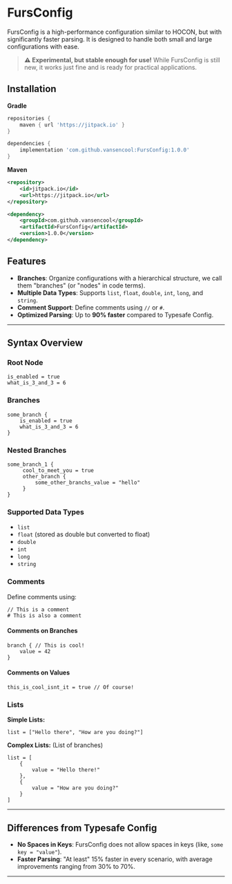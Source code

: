 # FursConfig

FursConfig is a high-performance configuration similar to HOCON, but with significantly faster parsing. It is designed to handle both small and large configurations with ease.

> **⚠ Experimental, but stable enough for use!** While FursConfig is still new, it works just fine and is ready for practical applications.

## Installation

**Gradle**

```groovy
repositories {
    maven { url 'https://jitpack.io' }
}
```

```groovy
dependencies {
    implementation 'com.github.vansencool:FursConfig:1.0.0'
}
```

**Maven**

```xml
<repository>
    <id>jitpack.io</id>
    <url>https://jitpack.io</url>
</repository>
```

```xml
<dependency>
    <groupId>com.github.vansencool</groupId>
    <artifactId>FursConfig</artifactId>
    <version>1.0.0</version>
</dependency>
```

## Features

- **Branches**: Organize configurations with a hierarchical structure, we call them "branches" (or "nodes" in code terms).
- **Multiple Data Types**: Supports `list`, `float`, `double`, `int`, `long`, and `string`.
- **Comment Support**: Define comments using `//` or `#`.
- **Optimized Parsing**: Up to **90% faster** compared to Typesafe Config.

---

## Syntax Overview

### Root Node

```hocon
is_enabled = true
what_is_3_and_3 = 6
```

### Branches

```hocon
some_branch {
    is_enabled = true
    what_is_3_and_3 = 6
}
```

### Nested Branches

```hocon
some_branch_1 {
     cool_to_meet_you = true
     other_branch {
         some_other_branchs_value = "hello"
     }
}
```

### Supported Data Types

- `list`
- `float` (stored as double but converted to float)
- `double`
- `int`
- `long`
- `string`

### Comments

Define comments using:

```hocon
// This is a comment
# This is also a comment
```

#### Comments on Branches

```hocon
branch { // This is cool!
    value = 42
}
```

#### Comments on Values

```hocon
this_is_cool_isnt_it = true // Of course!
```

### Lists

**Simple Lists:**

```hocon
list = ["Hello there", "How are you doing?"]
```

**Complex Lists:** (List of branches)

```hocon
list = [
    {
        value = "Hello there!"
    },
    {
        value = "How are you doing?"
    }
]
```

---

## Differences from Typesafe Config

- **No Spaces in Keys**: FursConfig does not allow spaces in keys (like, `some key = "value"`).
- **Faster Parsing**: "At least" 15% faster in every scenario, with average improvements ranging from 30% to 70%.

---

